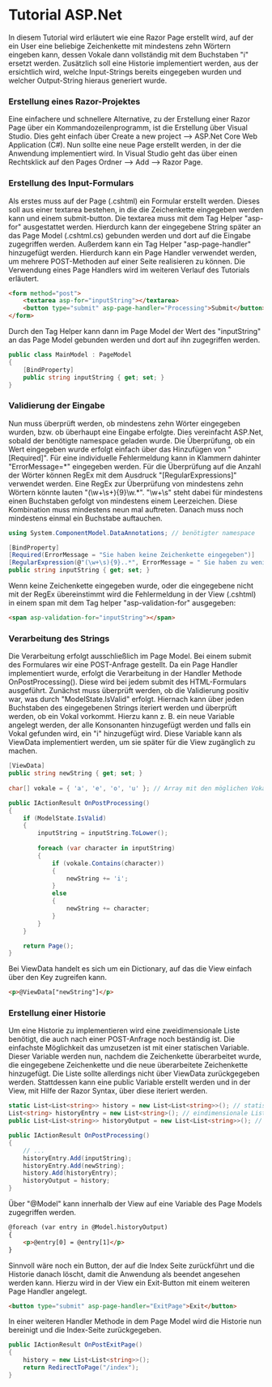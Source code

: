 # Tutorial ASP.Net

In diesem Tutorial wird erläutert wie eine Razor Page erstellt wird, auf der ein User eine beliebige Zeichenkette mit mindestens zehn Wörtern eingeben kann, dessen Vokale dann vollständig mit dem Buchstaben "i" ersetzt werden. Zusätzlich soll eine Historie implementiert werden, aus der ersichtlich wird, welche Input-Strings bereits eingegeben wurden und welcher Output-String hieraus generiert wurde.



### Erstellung eines Razor-Projektes

Eine einfachere und schnellere Alternative, zu der Erstellung einer Razor Page über ein Kommandozeilenprogramm, ist die Erstellung über Visual Studio. Dies geht einfach über Create a new project -->  ASP.Net Core Web Application (C#). Nun sollte eine neue Page erstellt werden, in der die Anwendung implementiert wird. In Visual Studio geht das über einen Rechtsklick auf den Pages Ordner --> Add --> Razor Page.



### Erstellung des Input-Formulars

Als erstes muss auf der Page (.cshtml) ein Formular erstellt werden. Dieses soll aus einer textarea bestehen, in die die Zeichenkette eingegeben werden kann und einem submit-button. Die textarea muss mit dem Tag Helper "asp-for" ausgestattet werden. Hierdurch kann der eingegebene String später an das Page Model (.cshtml.cs) gebunden werden und dort auf die Eingabe zugegriffen werden. Außerdem kann ein Tag Helper "asp-page-handler" hinzugefügt werden. Hierdurch kann ein Page Handler verwendet werden, um mehrere POST-Methoden auf einer Seite realisieren zu können. Die Verwendung eines Page Handlers wird im weiteren Verlauf des Tutorials erläutert.

```html
<form method="post">
	<textarea asp-for="inputString"></textarea>
    <button type="submit" asp-page-handler="Processing">Submit</button>
</form>
```

 Durch den Tag Helper kann dann im Page Model der Wert des "inputString" an das Page Model gebunden werden und dort auf ihn zugegriffen werden.

```c#
public class MainModel : PageModel
{
	[BindProperty]
	public string inputString { get; set; }
}
```



### Validierung der Eingabe 

Nun muss überprüft werden, ob mindestens zehn Wörter eingegeben wurden, bzw. ob überhaupt eine Eingabe erfolgte. Dies vereinfacht ASP.Net, sobald der benötigte namespace geladen wurde. Die Überprüfung, ob ein Wert eingegeben wurde erfolgt einfach über das Hinzufügen von "[Required]". Für eine individuelle Fehlermeldung kann in Klammern dahinter "ErrorMessage=*" eingegeben werden. Für die Überprüfung auf die Anzahl der Wörter können RegEx mit dem Ausdruck "[RegularExpressions]" verwendet werden.  Eine RegEx zur Überprüfung von mindestens zehn Wörtern könnte lauten "(\w+\s+){9}\w.\*".  "\w+\s" steht dabei für mindestens einen Buchstaben gefolgt von mindestens einem Leerzeichen. Diese Kombination muss mindestens neun mal auftreten. Danach muss noch mindestens einmal ein Buchstabe auftauchen.

```c#
using System.ComponentModel.DataAnnotations; // benötigter namespace

[BindProperty]
[Required(ErrorMessage = "Sie haben keine Zeichenkette eingegeben")]
[RegularExpression(@"(\w+\s){9}..*", ErrorMessage = " Sie haben zu wenig Wörter eingegeben.")]
public string inputString { get; set; }
```

Wenn keine Zeichenkette eingegeben wurde, oder die eingegebene nicht mit der RegEx übereinstimmt wird die Fehlermeldung in der View (.cshtml) in einem span mit dem Tag helper "asp-validation-for" ausgegeben:

```html
<span asp-validation-for="inputString"></span>
```



### Verarbeitung des Strings

Die Verarbeitung erfolgt ausschließlich im Page Model. Bei einem submit des Formulares wir eine POST-Anfrage gestellt. Da ein Page Handler implementiert wurde, erfolgt die Verarbeitung in der Handler Methode OnPostProcessing(). Diese wird bei jedem submit des HTML-Formulars ausgeführt. Zunächst muss überprüft werden, ob die Validierung positiv war, was durch "ModelState.IsValid" erfolgt. Hiernach kann über jeden Buchstaben des eingegebenen Strings iteriert werden und überprüft werden, ob ein Vokal vorkommt. Hierzu kann z. B. ein neue Variable angelegt werden, der alle Konsonanten hinzugefügt werden und falls ein Vokal gefunden wird, ein "i" hinzugefügt wird. Diese Variable kann als ViewData implementiert werden, um sie später für die View zugänglich zu machen. 

```c#
[ViewData]
public string newString { get; set; }
 
char[] vokale = { 'a', 'e', 'o', 'u' }; // Array mit den möglichen Vokalen

public IActionResult OnPostProcessing()
{
    if (ModelState.IsValid)
    {    
    	inputString = inputString.ToLower();
    	
        foreach (var character in inputString)
        {
            if (vokale.Contains(character))
            {
                newString += 'i';
            }
            else
            {
                newString += character;
            }
        }
    }

    return Page();
}
```

Bei ViewData handelt es sich um ein Dictionary, auf das die View einfach über den Key zugreifen kann.

```html
<p>@ViewData["newString"]</p>
```



### Erstellung einer Historie

Um eine Historie zu implementieren wird eine zweidimensionale Liste benötigt, die auch nach einer POST-Anfrage noch beständig ist. Die einfachste Möglichkeit das umzusetzen ist mit einer statischen Variable. Dieser Variable werden nun, nachdem die Zeichenkette überarbeitet wurde, die eingegebene Zeichenkette und die neue überarbeitete Zeichenkette hinzugefügt. Die Liste sollte allerdings nicht über ViewData zurückgegeben werden. Stattdessen kann eine public Variable erstellt werden und in der View, mit Hilfe der Razor Syntax, über diese iteriert werden.

```c#
static List<List<string>> history = new List<List<string>>(); // statische, dauerhafte Liste 
List<string> historyEntry = new List<string>(); // eindimensionale Liste für die aktuellen Werte
public List<List<string>> historyOutput = new List<List<string>>(); // Liste die in der View zurückgegeben wird

public IActionResult OnPostProcessing()
{
	// ...
	historyEntry.Add(inputString);
    historyEntry.Add(newString);
    history.Add(historyEntry);
    historyOutput = history;
}
```

Über "@Model" kann innerhalb der View auf eine Variable des Page Models zugegriffen werden. 

```html
@foreach (var entry in @Model.historyOutput)
{
    <p>@entry[0] = @entry[1]</p>
}
```

Sinnvoll wäre noch ein Button, der auf die Index Seite zurückführt und die Historie danach löscht, damit die Anwendung als beendet angesehen werden kann. Hierzu wird in der View ein Exit-Button mit einem weiteren Page Handler angelegt.

```html
<button type="submit" asp-page-handler="ExitPage">Exit</button>
```

In einer weiteren Handler Methode in dem Page Model wird die Historie nun bereinigt und die Index-Seite zurückgegeben.

```c#
public IActionResult OnPostExitPage()
{
    history = new List<List<string>>();
    return RedirectToPage("/index");
}
```



